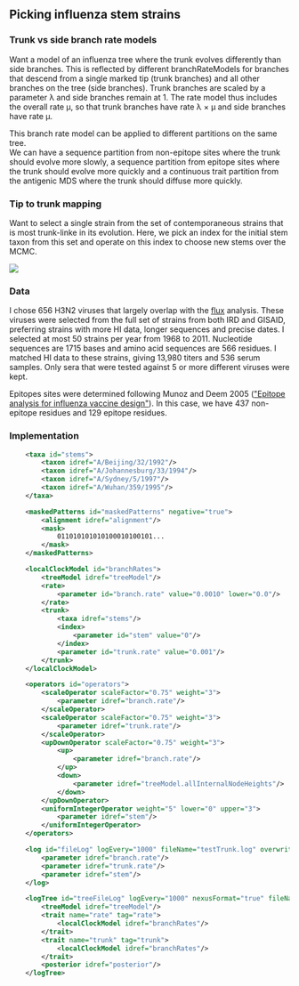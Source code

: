 ## Picking influenza stem strains

### Trunk vs side branch rate models

Want a model of an influenza tree where the trunk evolves differently than side branches.
This is reflected by different branchRateModels for branches that descend from a single marked tip (trunk branches) and all other branches on the tree (side branches).
Trunk branches are scaled by a parameter &lambda; and side branches remain at 1.
The rate model thus includes the overall rate &mu;, so that trunk branches have rate &lambda; &times; &mu; and side branches have rate &mu;.

This branch rate model can be applied to different partitions on the same tree.  
We can have a sequence partition from non-epitope sites where the trunk should evolve more slowly, a sequence partition from epitope sites where the trunk should evolve more quickly and a continuous trait partition from the antigenic MDS where the trunk should diffuse more quickly.

### Tip to trunk mapping

Want to select a single strain from the set of contemporaneous strains that is most trunk-linke in its evolution.
Here, we pick an index for the initial stem taxon from this set and operate on this index to choose new stems over the MCMC.

![](https://raw.github.com/trvrb/mk/master/figures/futuretree.png)

### Data

I chose 656 H3N2 viruses that largely overlap with the [flux](https://github.com/trvrb/flux) analysis.
These viruses were selected from the full set of strains from both IRD and GISAID, preferring strains with more HI data, longer sequences and precise dates.
I selected at most 50 strains per year from 1968 to 2011.
Nucleotide sequences are 1715 bases and amino acid sequences are 566 residues.
I matched HI data to these strains, giving 13,980 titers and 536 serum samples.
Only sera that were tested against 5 or more different viruses were kept.

Epitopes sites were determined following Munoz and Deem 2005 (["Epitope analysis for influenza vaccine design"](http://www.sciencedirect.com/science/article/pii/S0264410X0400636X)).
In this case, we have 437 non-epitope residues and 129 epitope residues.

### Implementation

```XML
	<taxa id="stems">
		<taxon idref="A/Beijing/32/1992"/>
		<taxon idref="A/Johannesburg/33/1994"/>
		<taxon idref="A/Sydney/5/1997"/>
		<taxon idref="A/Wuhan/359/1995"/>
	</taxa>
```

```XML
	<maskedPatterns id="maskedPatterns" negative="true">
		<alignment idref="alignment"/>
		<mask>
			011010101010100010100101...
		</mask>
	</maskedPatterns>
```

```XML
	<localClockModel id="branchRates">
		<treeModel idref="treeModel"/>
		<rate>
			<parameter id="branch.rate" value="0.0010" lower="0.0"/>
		</rate>
		<trunk>
			<taxa idref="stems"/>
			<index>
				<parameter id="stem" value="0"/>
			</index>
			<parameter id="trunk.rate" value="0.001"/>
		</trunk>
	</localClockModel>
```

```XML
	<operators id="operators">
		<scaleOperator scaleFactor="0.75" weight="3">
			<parameter idref="branch.rate"/>
		</scaleOperator>
		<scaleOperator scaleFactor="0.75" weight="3">
			<parameter idref="trunk.rate"/>
		</scaleOperator>
		<upDownOperator scaleFactor="0.75" weight="3">
			<up>
				<parameter idref="branch.rate"/>
			</up>
			<down>
				<parameter idref="treeModel.allInternalNodeHeights"/>
			</down>
		</upDownOperator>
		<uniformIntegerOperator weight="5" lower="0" upper="3">
			<parameter idref="stem"/>
		</uniformIntegerOperator>		
	</operators>	
```

```XML
	<log id="fileLog" logEvery="1000" fileName="testTrunk.log" overwrite="false">
		<parameter idref="branch.rate"/>
		<parameter idref="trunk.rate"/>
		<parameter idref="stem"/>
	</log>		
```

```XML
	<logTree id="treeFileLog" logEvery="1000" nexusFormat="true" fileName="testTrunk.trees" sortTranslationTable="true">
		<treeModel idref="treeModel"/>
		<trait name="rate" tag="rate">
			<localClockModel idref="branchRates"/>
		</trait>
		<trait name="trunk" tag="trunk">
			<localClockModel idref="branchRates"/>
		</trait>
		<posterior idref="posterior"/>
	</logTree>
```




